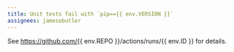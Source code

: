 ```yaml
---
title: Unit tests fail with `pip=={{ env.VERSION }}`
assignees: jamesobutler
---
```


See https://github.com/{{ env.REPO }}/actions/runs/{{ env.ID }} for details.
